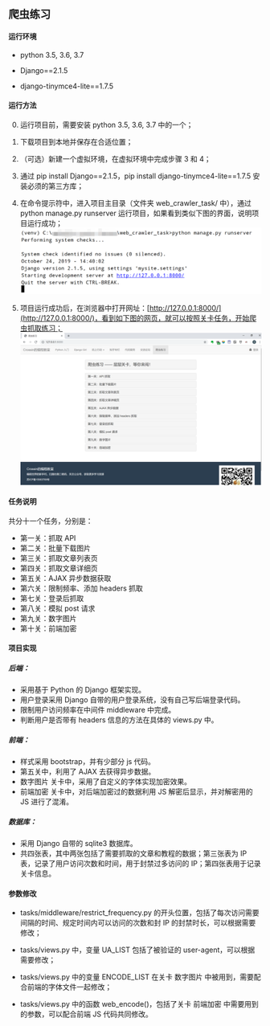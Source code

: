 ## 爬虫练习

#### 运行环境

* python 3.5, 3.6, 3.7

* Django==2.1.5

* django-tinymce4-lite==1.7.5

#### 运行方法
0. 运行项目前，需要安装 python 3.5, 3.6, 3.7 中的一个；
1. 下载项目到本地并保存在合适位置；
2. （可选）新建一个虚拟环境，在虚拟环境中完成步骤 3 和 4；
3. 通过 pip install Django==2.1.5，pip install django-tinymce4-lite==1.7.5 安装必须的第三方库；
4. 在命令提示符中，进入项目主目录（文件夹 web_crawler_task/ 中），通过 python manage.py runserver 运行项目，如果看到类似下图的界面，说明项目运行成功；
![Intro 1](./intro_image/intro1.png)

5. 项目运行成功后，在浏览器中打开网址：[http://127.0.0.1:8000/](http://127.0.0.1:8000/)，看到如下图的网页，就可以按照关卡任务，开始爬虫抓取练习；
![Intro 2](./intro_image/intro2.png)

#### 任务说明
共分十一个任务，分别是：

* 第一关：抓取 API
* 第二关：批量下载图片
* 第三关：抓取文章列表页
* 第四关：抓取文章详细页
* 第五关：AJAX 异步数据获取
* 第六关：限制频率、添加 headers 抓取
* 第七关：登录后抓取
* 第八关：模拟 post 请求
* 第九关：数字图片
* 第十关：前端加密

#### 项目实现

##### 后端：
* 采用基于 Python 的 Django 框架实现。
* 用户登录采用 Django 自带的用户登录系统，没有自己写后端登录代码。
* 限制用户访问频率在中间件 middleware 中完成。
* 判断用户是否带有 headers 信息的方法在具体的 views.py 中。

##### 前端：
* 样式采用 bootstrap，并有少部分 js 代码。
* 第五关中，利用了 AJAX 去获得异步数据。
* 数字图片 关卡中，采用了自定义的字体实现加密效果。
* 前端加密 关卡中，对后端加密过的数据利用 JS 解密后显示，并对解密用的 JS 进行了混淆。

##### 数据库：
* 采用 Django 自带的 sqlite3 数据库。
* 共四张表，其中两张包括了需要抓取的文章和教程的数据；第三张表为 IP 表，记录了用户访问次数和时间，用于封禁过多访问的 IP；第四张表用于记录关卡信息。

#### 参数修改

* tasks/middleware/restrict_frequency.py 的开头位置，包括了每次访问需要间隔的时间、规定时间内可以访问的次数和封 IP 的封禁时长，可以根据需要修改；

* tasks/views.py 中，变量 UA_LIST 包括了被验证的 user-agent，可以根据需要修改；

* tasks/views.py 中的变量 ENCODE_LIST 在关卡 数字图片 中被用到，需要配合前端的字体文件一起修改；

* tasks/views.py 中的函数 web_encode()，包括了关卡 前端加密 中需要用到的参数，可以配合前端 JS 代码共同修改。
